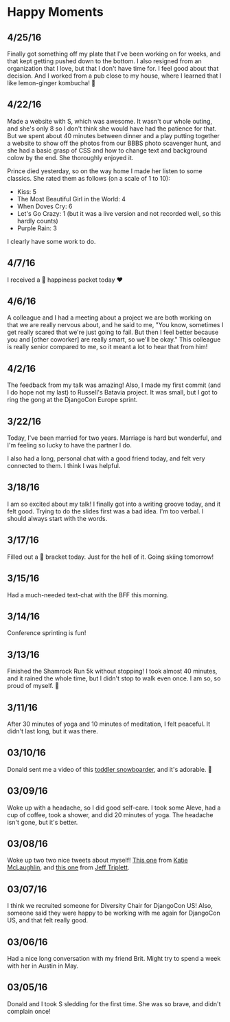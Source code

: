 # Happy Moments

4/25/16 
--- 
Finally got something off my plate that I've been working on for weeks, and that kept getting pushed down to the bottom. I also resigned from an organization that I love, but that I don't have time for. I feel good about that decision. And I worked from a pub close to my house, where I learned that I like lemon-ginger kombucha! :lemon:

4/22/16
--- 
Made a website with S, which was awesome. It wasn't our whole outing, and she's only 8 so I don't think she would have had the patience for that. But we spent about 40 minutes between dinner and a play putting together a website to show off the photos from our BBBS photo scavenger hunt, and she had a basic grasp of CSS and how to change text and background colow by the end. She thoroughly enjoyed it. 

Prince died yesterday, so on the way home I made her listen to some classics. She rated them as follows (on a scale of 1 to 10): 

- Kiss: 5 
- The Most Beautiful Girl in the World: 4 
- When Doves Cry: 6 
- Let's Go Crazy: 1 (but it was a live version and not recorded well, so this hardly counts)
- Purple Rain: 3 

I clearly have some work to do. 

4/7/16
--- 
I received a :love_letter: happiness packet today :heart:

4/6/16
--- 
A colleague and I had a meeting about a project we are both working on that we are really nervous about, and he said to me, "You know, sometimes I get really scared that we're just going to fail. But then I feel better because you and [other coworker] are really smart, so we'll be okay." This colleague is really senior compared to me, so it meant a lot to hear that from him! 

4/2/16
--- 
The feedback from my talk was amazing! Also, I made my first commit (and I do hope not my last) to Russell's Batavia project. It was small, but I got to ring the gong at the DjangoCon Europe sprint. 

3/22/16
--- 
Today, I've been married for two years. Marriage is hard but wonderful, and I'm feeling so lucky to have the partner I do.  

I also had a long, personal chat with a good friend today, and felt very connected to them. I think I was helpful. 

3/18/16
--- 
I am so excited about my talk! I finally got into a writing groove today, and it felt good. Trying to do the slides first was a bad idea. I'm too verbal. I should always start with the words. 

3/17/16
--- 
Filled out a :basketball: bracket today. Just for the hell of it. Going skiing tomorrow! 

3/15/16
--- 
Had a much-needed text-chat with the BFF this morning. 

3/14/16
--- 
Conference sprinting is fun! 

3/13/16
--- 
Finished the Shamrock Run 5k without stopping! I took almost 40 minutes, and it rained the whole time, but I didn't stop to walk even once. I am so, so proud of myself. :shoe: 

3/11/16
--- 
After 30 minutes of yoga and 10 minutes of meditation, I felt peaceful. It didn't last long, but it was there. 

03/10/16
--- 
Donald sent me a video of this [toddler snowboarder](https://www.youtube.com/watch?v=X6O3yBa0BfM&feature=youtu.be), and it's adorable. :ski:

03/09/16
--- 
Woke up with a headache, so I did good self-care. I took some Aleve, had a cup of coffee, took a shower, and did 20 minutes of yoga. The headache isn't gone, but it's better. 

03/08/16
--- 
Woke up two two nice tweets about myself! [This one](https://twitter.com/glasnt/status/707123571378683904) from [Katie McLaughlin](https://twitter.com/glasnt), and [this one](https://twitter.com/webology/status/707234225313873920) from [Jeff Triplett](https://twitter.com/webology). 

03/07/16
--- 
I think we recruited someone for Diversity Chair for DjangoCon US! Also, someone said they were happy to be working with me again for DjangoCon US, and that felt really good. 

03/06/16
---
Had a nice long conversation with my friend Brit. Might try to spend a week with her in Austin in May. 

03/05/16
--- 
Donald and I took S sledding for the first time. She was so brave, and didn't complain once!
